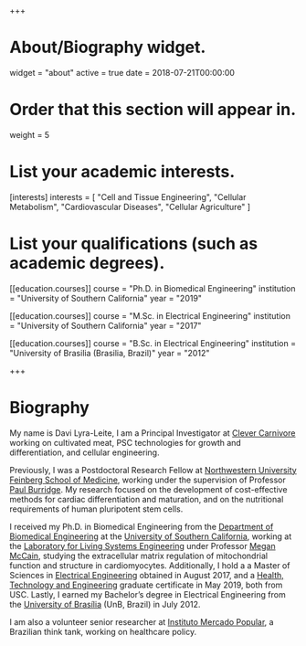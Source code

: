 +++
# About/Biography widget.
widget = "about"
active = true
date = 2018-07-21T00:00:00

# Order that this section will appear in.
weight = 5

# List your academic interests.
[interests]
  interests = [
    "Cell and Tissue Engineering",
    "Cellular Metabolism",
    "Cardiovascular Diseases",
    "Cellular Agriculture"
  ]

# List your qualifications (such as academic degrees).
[[education.courses]]
  course = "Ph.D. in Biomedical Engineering"
  institution = "University of Southern California"
  year = "2019"

[[education.courses]]
  course = "M.Sc. in Electrical Engineering"
  institution = "University of Southern California"
  year = "2017"

[[education.courses]]
  course = "B.Sc. in Electrical Engineering"
  institution = "University of Brasilia (Brasilia, Brazil)"
  year = "2012"
 
+++

# Biography

My name is Davi Lyra-Leite, I am a Principal Investigator at [Clever Carnivore](https://www.clevercarnivore.com) working on cultivated meat, PSC technologies for growth and differentiation, and cellular engineering.

Previously, I was a Postdoctoral Research Fellow at [Northwestern University Feinberg School of Medicine](https://labs.feinberg.northwestern.edu/burridge/), working under the supervision of Professor [Paul Burridge](https://www.pharm.northwestern.edu/faculty/profile.html?xid=32270). My research focused on the development of cost-effective methods for cardiac differentiation and maturation, and on the nutritional requirements of human pluripotent stem cells.

I received my Ph.D. in Biomedical Engineering from the [Department of Biomedical Engineering](http://bme.usc.edu) at the [University of Southern California](http://usc.edu), working at the [Laboratory for Living Systems Engineering](http://livingsystemsengineering.usc.edu) under Professor [Megan McCain](https://viterbi.usc.edu/directory/faculty/Mc-Cain/Megan), studying the extracellular matrix regulation of mitochondrial function and structure in cardiomyocytes. Additionally, I hold a a Master of Sciences in [Electrical Engineering](https://minghsiehee.usc.edu/academics/ms/) obtained in August 2017, and a [Health, Technology and Engineering](http://hte.usc.edu) graduate certificate in May 2019, both from USC. Lastly, I earned my Bachelor’s degree in Electrical Engineering from the [University of Brasília](http://unb.br) (UnB, Brazil) in July 2012.

I am also a volunteer senior researcher at [Instituto Mercado Popular](http://mercadopopular.org), a Brazilian think tank, working on healthcare policy.
